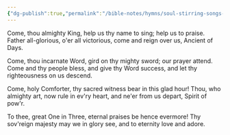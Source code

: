 ```yaml
---
{"dg-publish":true,"permalink":"/bible-notes/hymns/soul-stirring-songs-and-hymns/come-thou-almighty-king/","title":"Come, Thou Almighty King"}
---
```



Come, thou almighty King,
help us thy name to sing;
help us to praise.
Father all-glorious,
o'er all victorious,
come and reign over us,
Ancient of Days.

Come, thou incarnate Word,
gird on thy mighty sword;
our prayer attend.
Come and thy people bless,
and give thy Word success,
and let thy righteousness
on us descend.

Come, holy Comforter,
thy sacred witness bear
in this glad hour!
Thou, who almighty art,
now rule in ev'ry heart,
and ne'er from us depart,
Spirit of pow'r.

To thee, great One in Three,
eternal praises be
hence evermore!
Thy sov'reign majesty
may we in glory see,
and to eternity
love and adore.